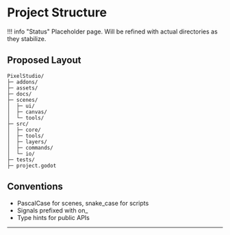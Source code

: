 # Project Structure

!!! info "Status"
    Placeholder page. Will be refined with actual directories as they stabilize.

## Proposed Layout
```
PixelStudio/
├─ addons/
├─ assets/
├─ docs/
├─ scenes/
│  ├─ ui/
│  ├─ canvas/
│  └─ tools/
├─ src/
│  ├─ core/
│  ├─ tools/
│  ├─ layers/
│  ├─ commands/
│  └─ io/
├─ tests/
├─ project.godot
```

## Conventions
- PascalCase for scenes, snake_case for scripts
- Signals prefixed with on_
- Type hints for public APIs

---